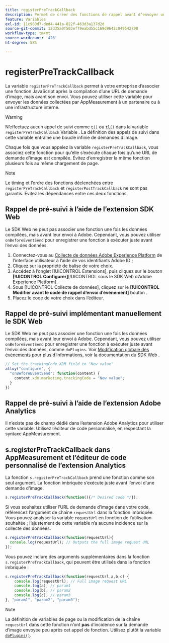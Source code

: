 ```yaml
---
title: registerPreTrackCallback
description: Permet de créer des fonctions de rappel avant d’envoyer un accès à Adobe.
feature: Variables
exl-id: 11c960d7-ded4-441a-822f-463d3a137d2d
source-git-commit: 12d35a0f503ef79eabd55c169d9642c049542798
workflow-type: tm+mt
source-wordcount: '426'
ht-degree: 58%

---
```


# registerPreTrackCallback

La variable `registerPreTrackCallback` permet à votre entreprise d’associer une fonction JavaScript après la compilation d’une URL de demande d’image, mais avant son envoi. Vous pouvez utiliser cette variable pour envoyer les données collectées par AppMeasurement à un partenaire ou à une infrastructure interne.

>[!WARNING]
>
>N’effectuez aucun appel de suivi comme [`t()`](t-method.md) ou [`tl()`](tl-method.md) dans la variable `registerPreTrackCallback` Variable . La définition des appels de suivi dans cette variable entraîne une boucle infinie de demandes d’image.

Chaque fois que vous appelez la variable `registerPreTrackCallback`, vous associez cette fonction pour qu’elle s’exécute chaque fois qu’une URL de demande d’image est compilée. Évitez d’enregistrer la même fonction plusieurs fois au même chargement de page.

>[!NOTE]
>
>Le timing et l’ordre des fonctions déclenchées entre `registerPreTrackCallback` et `registerPostTrackCallback` ne sont pas garantis. Évitez les dépendances entre ces deux fonctions.

## Rappel de pré-suivi à l’aide de l’extension SDK Web

Le SDK Web ne peut pas associer une fonction une fois les données compilées, mais avant leur envoi à Adobe. Cependant, vous pouvez utiliser `onBeforeEventSend` pour enregistrer une fonction à exécuter juste avant l’envoi des données.

1. Connectez-vous au [Collecte de données Adobe Experience Platform](https://experience.adobe.com/data-collection) de l’interface utilisateur à l’aide de vos identifiants Adobe ID ;
1. Cliquez sur la propriété de balise de votre choix.
1. Accédez à l’onglet [!UICONTROL Extensions], puis cliquez sur le bouton **[!UICONTROL Configurer]**[!UICONTROL  sous le SDK Web d’Adobe Experience Platform].
1. Sous [!UICONTROL Collecte de données], cliquez sur le **[!UICONTROL Modifier avant le code de rappel d’envoi d’événement]** bouton .
1. Placez le code de votre choix dans l’éditeur.

## Rappel de pré-suivi implémentant manuellement le SDK Web

Le SDK Web ne peut pas associer une fonction une fois les données compilées, mais avant leur envoi à Adobe. Cependant, vous pouvez utiliser `onBeforeEventSend` pour enregistrer une fonction à exécuter juste avant l’envoi des données, comme `doPlugins`. Voir [Modification globale des événements](https://experienceleague.adobe.com/docs/experience-platform/edge/fundamentals/tracking-events.html#modifying-events-globally) pour plus d’informations, voir la documentation du SDK Web .

```js
// Set the trackingCode XDM field to "New value"
alloy("configure", {
  "onBeforeEventSend": function(content) {
    content.xdm.marketing.trackingCode = "New value";
  }
})
```

## Rappel de pré-suivi à l’aide de l’extension Adobe Analytics

Il n’existe pas de champ dédié dans l’extension Adobe Analytics pour utiliser cette variable. Utilisez l’éditeur de code personnalisé, en respectant la syntaxe AppMeasurement.

## s.registerPreTrackCallback dans AppMeasurement et l’éditeur de code personnalisé de l’extension Analytics

La fonction `s.registerPreTrackCallback` prend une fonction comme son seul argument. La fonction imbriquée s’exécute juste avant l’envoi d’une demande d’image.

```js
s.registerPreTrackCallback(function(){/* Desired code */});
```

Si vous souhaitez utiliser l’URL de demande d’image dans votre code, référencez l’argument de chaîne `requestUrl` dans la fonction imbriquée. Vous pouvez analyser la variable `requestUrl` en fonction de l’utilisation souhaitée ; l’ajustement de cette variable n’a aucune incidence sur la collecte des données.

```js
s.registerPreTrackCallback(function(requestUrl){
  console.log(requestUrl); // Outputs the full image request URL
});
```

Vous pouvez inclure des arguments supplémentaires dans la fonction `s.registerPreTrackCallback`, qui peuvent être utilisés dans la fonction imbriquée :

```js
s.registerPreTrackCallback(function(requestUrl,a,b,c) {
    console.log(requestUrl); // Full image request URL
    console.log(a); // param1
    console.log(b); // param2
    console.log(c); // param3
}, "param1", "param2", "param3");
```

>[!NOTE]
>
>La définition de variables de page ou la modification de la chaîne `requestUrl` dans cette fonction n’ont **pas** d’incidence sur la demande d’image envoyée peu après cet appel de fonction. Utilisez plutôt la variable [`doPlugins()`](doplugins.md).
